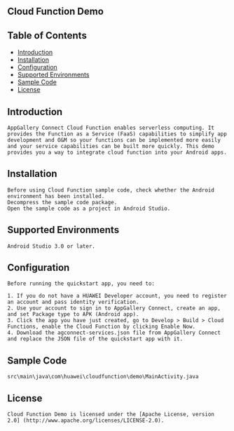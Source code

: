 ## Cloud Function Demo


## Table of Contents

 * [Introduction](#introduction)
 * [Installation](#installation)
 * [Configuration ](#configuration )
 * [Supported Environments](#supported-environments)
 * [Sample Code](#Sample-Code)
 * [License](#license)


## Introduction
    AppGallery Connect Cloud Function enables serverless computing. It provides the Function as a Service (FaaS) capabilities to simplify app development and O&M so your functions can be implemented more easily and your service capabilities can be built more quickly. This demo provides you a way to integrate cloud function into your Android apps.

## Installation
    Before using Cloud Function sample code, check whether the Android environment has been installed. 
    Decompress the sample code package.
    Open the sample code as a project in Android Studio.

## Supported Environments
	Android Studio 3.0 or later.

## Configuration 
    Before running the quickstart app, you need to:
    
    1. If you do not have a HUAWEI Developer account, you need to register an account and pass identity verification.
    2. Use your account to sign in to AppGallery Connect, create an app, and set Package type to APK (Android app).
    3. Click the app you have just created, go to Develop > Build > Cloud Functions, enable the Cloud Function by clicking Enable Now. 
    4. Download the agconnect-services.json file from AppGallery Connect and replace the JSON file of the quickstart app with it.

## Sample Code
    src\main\java\com\huawei\cloudfunction\demo\MainActivity.java

##  License
    Cloud Function Demo is licensed under the [Apache License, version 2.0] (http://www.apache.org/licenses/LICENSE-2.0).

